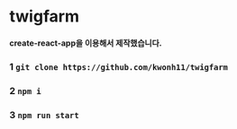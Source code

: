 # twigfarm

#### create-react-app을 이용해서 제작했습니다.


### 1 `git clone https://github.com/kwonh11/twigfarm`

### 2 `npm i`

### 3 `npm run start`
